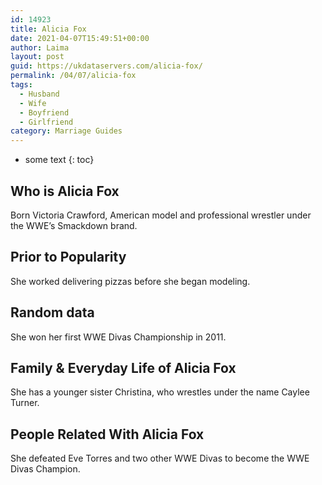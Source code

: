 ```yaml
---
id: 14923
title: Alicia Fox
date: 2021-04-07T15:49:51+00:00
author: Laima
layout: post
guid: https://ukdataservers.com/alicia-fox/
permalink: /04/07/alicia-fox
tags:
  - Husband
  - Wife
  - Boyfriend
  - Girlfriend
category: Marriage Guides
---
```


* some text
{: toc}


## Who is Alicia Fox
                  
                  
                  
Born Victoria Crawford, American model and professional wrestler under the WWE&#8217;s Smackdown brand.
                  
              
            
              
            
                
                
                
## Prior to Popularity
                  
                  
                  
She worked delivering pizzas before she began modeling.
                  
              
            
              
            
                
                
                
## Random data
                  
                  
                  
She won her first WWE Divas Championship in 2011.
                  
              
            
              
            
                
                
                
## Family & Everyday Life of Alicia Fox
                  
                  
                  
She has a younger sister Christina, who wrestles under the name Caylee Turner.
                  
              
            
              
            
                
                
                
## People Related With Alicia Fox
                  
                  
                  
She defeated Eve Torres and two other WWE Divas to become the WWE Divas Champion.
                  
              
            
              
            
                
              
            
              
              
            
            
              
            
          
          
          